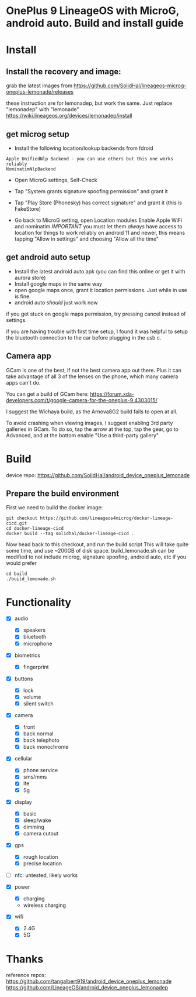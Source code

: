 # OnePlus 9 LineageOS with MicroG, android auto. Build and install guide



# Install

## Install the recovery and image:

grab the latest images from https://github.com/SolidHal/lineageos-microg-oneplus-lemonade/releases

these instruction are for lemonadep, but work the same. Just replace "lemonadep" with "lemonade"
https://wiki.lineageos.org/devices/lemonadep/install

## get microg setup

- Install the following location/lookup backends from fdroid
```
Apple UnifiedNlp Backend - you can use others but this one works reliably
NominatimNlpBackend
```

- Open MicroG settings, Self-Check

- Tap "System grants signature spoofing permission" and grant it 

- Tap "Play Store (Phonesky) has correct signature" and grant it (this is FakeStore)

- Go back to MicroG setting, open Location modules
  Enable Apple WiFi and nominatim
  *IMPORTANT* you must let them *always* have access to location for things to work reliably
  on android 11 and newer, this means tapping "Allow in settings" and choosing "Allow all the time"
  
## get android auto setup

- Install the latest android auto apk (you can find this online or get it with aurora store)
- Install google maps in the same way
- open google maps once, grant it location permissions. Just while in use is fine.
- android auto *should* just work now

if you get stuck on google maps permission, try pressing cancel instead of settings.

if you are having trouble with first time setup, I found it was helpful to setup the bluetooth connection to the car before plugging in the usb c.


## Camera app

GCam is one of the best, if not the best camera app out there. Plus it can take advantage of all 3 of the lenses on the phone, which many camera apps can't do.

You can get a build of GCam here: https://forum.xda-developers.com/t/google-camera-for-the-oneplus-9.4303015/

I suggest the Wichaya build, as the Arnova8G2 build fails to open at all.

To avoid crashing when viewing images, I suggest enabling 3rd party galleries in GCam. To do so, tap the arrow at the top, tap the gear, go to Advanced, and at the bottom enable "Use a third-party gallery"

# Build

device repo: https://github.com/SolidHal/android_device_oneplus_lemonade

## Prepare the build environment

First we need to build the docker image:
```
git checkout https://github.com/lineageos4microg/docker-lineage-cicd.git
cd docker-lineage-cicd
docker build --tag solidhal/docker-lineage-cicd .
```

Now head back to this checkout, and run the build script This will take quite some time, and use ~200GB of disk space. 
build_lemonade.sh can be modified to not include microg, signature spoofing, android auto, etc if you would prefer

```
cd build
./build_lemonade.sh
```


# Functionality

- [x] audio
  - [x] speakers
  - [x] bluetooth
  - [x] microphone
  
- [x] biometrics
  - [x] fingerprint

- [x] buttons
  - [x] lock
  - [x] volume
  - [x] silent switch

- [x] camera
  - [x] front
  - [x] back normal
  - [x] back telephoto
  - [x] back monochrome
  
- [x] cellular
  - [x] phone service
  - [x] sms/mms
  - [x] lte
  - [x] 5g

- [x] display
  - [x] basic
  - [x] sleep/wake
  - [x] dimming
  - [x] camera cutout

- [x] gps
  - [x] rough location
  - [x] precise location

- [ ] nfc: untested, likely works

- [x] power
  - [x] charging
  - wireless charging
  
- [x] wifi
  - [x] 2.4G
  - [x] 5G

# Thanks
reference repos:
https://github.com/tangalbert919/android_device_oneplus_lemonade
https://github.com/LineageOS/android_device_oneplus_lemonadep
